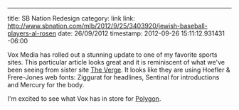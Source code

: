 --- 
title: SB Nation Redesign
category: link
link: http://www.sbnation.com/mlb/2012/9/25/3403920/jewish-baseball-players-al-rosen
date: 26/09/2012
timestamp: 2012-09-26 15:11:12.931431 -06:00

Vox Media has rolled out a stunning update to one of my favorite sports sites. This particular article looks great and it is reminiscent of what we've been seeing from sister site [The Verge](http://theverge.com). It looks like they are using Hoefler & Frere-Jones web fonts: Ziggurat for headlines, Sentinal for introductions and Mercury for the body.

I'm excited to see what Vox has in store for [Polygon](http://www.theverge.com/gaming/2012/8/21/3245100/polygon-press-reset-teaser-trailer).

